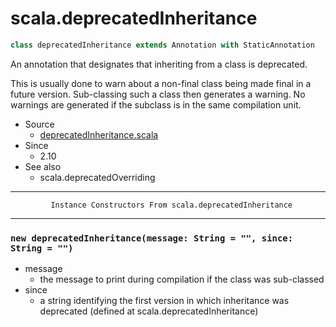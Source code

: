 
#                         scala.deprecatedInheritance                         #

```scala
class deprecatedInheritance extends Annotation with StaticAnnotation
```

An annotation that designates that inheriting from a class is deprecated.

This is usually done to warn about a non-final class being made final in a
future version. Sub-classing such a class then generates a warning. No warnings
are generated if the subclass is in the same compilation unit.

* Source
  * [deprecatedInheritance.scala](https://github.com/scala/scala/tree/6d09a1ba5f/src/library/scala/deprecatedInheritance.scala#L1)
* Since
  * 2.10
* See also
  * scala.deprecatedOverriding


--------------------------------------------------------------------------------
             Instance Constructors From scala.deprecatedInheritance
--------------------------------------------------------------------------------


### `new deprecatedInheritance(message: String = "", since: String = "")`    ###

* message
  * the message to print during compilation if the class was sub-classed
* since
  * a string identifying the first version in which inheritance was deprecated
(defined at scala.deprecatedInheritance)
